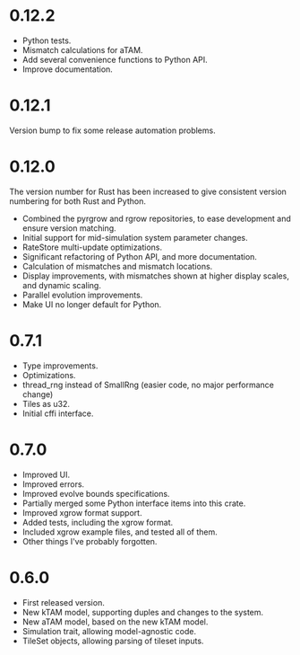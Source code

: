 # 0.12.2

- Python tests.
- Mismatch calculations for aTAM.
- Add several convenience functions to Python API.
- Improve documentation.

# 0.12.1

Version bump to fix some release automation problems.

# 0.12.0

The version number for Rust has been increased to give consistent version numbering for both Rust and Python.

- Combined the pyrgrow and rgrow repositories, to ease development and ensure version matching.
- Initial support for mid-simulation system parameter changes.
- RateStore multi-update optimizations.
- Significant refactoring of Python API, and more documentation.
- Calculation of mismatches and mismatch locations.
- Display improvements, with mismatches shown at higher display scales, and dynamic scaling.
- Parallel evolution improvements.
- Make UI no longer default for Python.

# 0.7.1

- Type improvements.
- Optimizations. 
- thread_rng instead of SmallRng (easier code, no major performance change)
- Tiles as u32.
- Initial cffi interface.

# 0.7.0

- Improved UI.
- Improved errors.
- Improved evolve bounds specifications.
- Partially merged some Python interface items into this crate.
- Improved xgrow format support.
- Added tests, including the xgrow format.
- Included xgrow example files, and tested all of them.
- Other things I've probably forgotten.

# 0.6.0

- First released version.
- New kTAM model, supporting duples and changes to the system.
- New aTAM model, based on the new kTAM model.
- Simulation trait, allowing model-agnostic code.
- TileSet objects, allowing parsing of tileset inputs.
